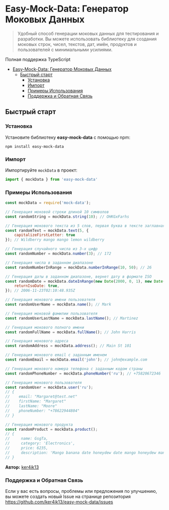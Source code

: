 # Easy-Mock-Data: Генератор Моковых Данных

> Удобный способ генерации моковых данных для тестирования и разработки. Вы можете использовать библиотеку для создания моковых строк, чисел, текстов, дат, имён, продуктов и пользователей с минимальными усилиями.

Полная поддержка TypeScript

- [Easy-Mock-Data: Генератор Моковых Данных](#easy-mock-data-генератор-моковых-данных)
  - [Быстрый старт](#быстрый-старт)
    - [Установка](#установка)
    - [Импорт](#импорт)
    - [Примеры Использования](#примеры-использования)
    - [Поддержка и Обратная Связь](#поддержка-и-обратная-связь)

## Быстрый старт

### Установка

Установите библиотеку **easy-mock-data** с помощью npm:
```
npm install easy-mock-data
```


### Импорт

Импортируйте ```mockData``` в проект:

```javascript
import { mockData } from 'easy-mock-data'
```

### Примеры Использования

```javascript
const mockData = require('mock-data');

// Генерация моковой строки длиной 10 символов
const randomString = mockData.string(10); // OHKGxFarhs

// Генерация мокового текста из 5 слов, первая буква в тексте заглавная
const randomText = mockData.text(5, {
    capitalizeFirstLetter: true
}); // Wildberry mango mango lemon wildberry

// Генерация случайного числа из 3-х цифр
const randomNumber = mockData.number(3); // 172

// Генерация числа в заданном диапазоне
const randomNumberInRange = mockData.numberInRange(10, 50); // 26

// Генерация даты в заданном диапазоне, вернет дату в формате ISO
const randomDate = mockData.dateInRange(new Date(2000, 0, 1), new Date(), {
    returnIsoDate: true,
}); // 2006-11-23T02:10:48.935Z

// Генерация мокового имени пользователя
const randomUserName = mockData.name(); // Mark

// Генерация моковой фамилии пользователя
const randomUserLastName = mockData.lastName(); // Martinez

// Генерация мокового полного имени
const randomFullName = mockData.fullName(); // John Harris

// Генерация мокового адреса
const randomAddress = mockData.address(); // Main St 101

// Генерация мокового email с заданным именем
const randomEmail = mockData.email('john'); // john@example.com

// Генерация мокового номера телефона с заданным кодом страны
const randomPhoneNumber = mockData.phoneNumber('ru'); // +75820672346

// Генерация мокового пользователя
const randomUser = mockData.user('ru');
// {
//    email: "Margaret@test.net"
//    firstName: "Margaret"
//    lastName: "Moore"
//    phoneNumber: "+78622944804"
// }

// Генерация мокового продукта
const randomProduct = mockData.product();
// {
//     name: GsgTa,
//     category: 'Electronics',
//     price: 6235,
//     description: 'Mango banana date honeydew date mango honeydew mango lemon grape mango cherry banana nectarine lemon honeydew grape date wildberry cherry'
// }
```
**Автор:** [ker4ik13](https://t.me/ker4ik13)

### Поддержка и Обратная Связь
Если у вас есть вопросы, проблемы или предложения по улучшению, вы можете создать новый Issue на странице репозитория https://github.com/ker4ik13/easy-mock-data/issues


[def]: #поддержка-и-обратная-связь
